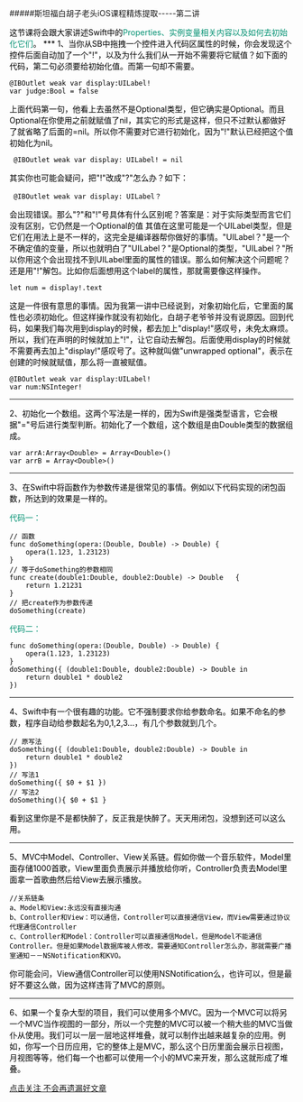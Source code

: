 #####斯坦福白胡子老头iOS课程精炼提取-----第二讲

<font color=#000000>
这节课将会跟大家讲述Swift中的<font color=#029172>Properties、实例变量相关内容以及如何去初始化它们</font>。
***
1、当你从SB中拖拽一个控件进入代码区属性的时候，你会发现这个控件后面自动加了一个"!"，以及为什么我们从一开始不需要将它赋值？如下面的代码，第二句必须要给初始化值。而第一句却不需要。
	
	@IBOutlet weak var display:UILabel!
	var judge:Bool = false
上面代码第一句，他看上去虽然不是Optional类型，但它确实是Optional。而且Optional在你使用之前就赋值了nil，其实它的形式是这样，但只不过默认都做好了就省略了后面的=nil。所以你不需要对它进行初始化，因为"!"默认已经把这个值初始化为nil。

	 @IBOutlet weak var display: UILabel! = nil
其实你也可能会疑问，把"!"改成"?"怎么办？如下：
	
	 @IBOutlet weak var display: UILabel？
会出现错误。那么"?"和"!"号具体有什么区别呢？答案是：对于实际类型而言它们没有区别，它仍然是一个Optional的值 其值在这里可能是一个UILabel类型，但是它们在用法上是不一样的，这完全是编译器帮你做好的事情。"UILabel？"是一个不确定值的变量，所以也就明白了"UILabel？"是Optional的类型，"UILabel？"所以你用这个会出现找不到UILabel里面的属性的错误。那么如何解决这个问题呢？还是用"!"解包。比如你后面想用这个label的属性，那就需要像这样操作。

	let num = display!.text
这是一件很有意思的事情。因为我第一讲中已经说到，对象初始化后，它里面的属性也必须初始化。但这样操作就没有初始化，白胡子老爷爷并没有说原因。回到代码，如果我们每次用到display的时候，都去加上"display!"感叹号，未免太麻烦。所以，我们在声明的时候就加上"!"，让它自动去解包。后面使用display的时候就不需要再去加上"display!"感叹号了。这种就叫做"unwrapped optional"，表示在创建的时候就赋值，那么将一直被赋值。
	
	@IBOutlet weak var display:UILabel!
	var num:NSInteger!
	
***
2、初始化一个数组。这两个写法是一样的，因为Swift是强类型语言，它会根据"="号后进行类型判断。初始化了一个数组，这个数组是由Double类型的数据组成。

	var arrA:Array<Double> = Array<Double>()
    var arrB = Array<Double>()
***
3、在Swift中将函数作为参数传递是很常见的事情。例如以下代码实现的闭包函数，所达到的效果是一样的。

<font color=#029172>代码一：</font>
	
	// 函数
	func doSomething(opera:(Double, Double) -> Double) {
       	opera(1.123, 1.23123)
    }
    // 等于doSomething的参数相同
    func create(double1:Double, double2:Double) -> Double 	{
        return 1.21231
    }
    // 把create作为参数传递
    doSomething(create)
    
	
<font color=#029172>代码二：</font>
	
    func doSomething(opera:(Double, Double) -> Double) {
        opera(1.123, 1.23123)
    }
    doSomething({ (double1:Double, double2:Double) -> Double in
        return double1 * double2
    })

***
4、Swift中有一个很有趣的功能。它不强制要求你给参数命名。如果不命名的参数，程序自动给参数起名为$0,$1,$2,$3...，有几个参数就到几个。
	
	// 原写法
	doSomething({ (double1:Double, double2:Double) -> Double in
        return double1 * double2
    })
	// 写法1
	doSomething({ $0 + $1 })
	// 写法2
	doSomething(){ $0 + $1 }
	
看到这里你是不是都快醉了，反正我是快醉了。天天用闭包，没想到还可以这么用。
***
5、MVC中Model、Controller、View关系链。假如你做一个音乐软件，Model里面存储1000首歌，View里面负责展示并播放给你听，Controller负责去Model里面拿一首歌曲然后给View去展示播放。	
	
	//关系链条
	a、Model和View:永远没有直接沟通
	b、Controller和View：可以通信，Controller可以直接通信View，而View需要通过协议代理通信Controller
	c、Controller和Model：Controller可以直接通信Model，但是Model不能通信Controller。但是如果Model数据库被人修改，需要通知Controller怎么办，那就需要广播室通知－－NSNotification和KVO。
	
你可能会问，View通信Controller可以使用NSNotification么，也许可以，但是最好不要这么做，因为这样违背了MVC的原则。
***
6、如果一个复杂大型的项目，我们可以使用多个MVC。因为一个MVC可以将另一个MVC当作视图的一部分，所以一个完整的MVC可以被一个稍大些的MVC当做仆从使用。我们可以一层一层地这样堆叠，就可以制作出越来越复杂的应用。例如，你写一个日历应用，它的整体上是MVC，那么这个日历里面会展示日视图，月视图等等，他们每一个也都可以使用一个小的MVC来开发，那么这就形成了堆叠。

<a href="http://mp.weixin.qq.com/s?__biz=MzI2MTQ0NzI1OA==&tempkey=a5lNSughyrq54uVJAeGbw2yZMoUnoY6%2BPtaZ4iMZ8B7eCeXSEbZG5wE2nWe1rSF3UMFebuXz7ErY%2FwR4fUBxYaug8nKSus3tnnfY5uhr%2FLsHyFCFbDUibPnNlrZDxQAcpmGtmD2Y%2F%2F0cHs1LXW59IA%3D%3D&chksm=6a5b0ad25d2c83c49299ff1420791eb5c376dc04fb33c8bfac81088baa2fdfd7e231ae3d2d7a#rd">点击关注 不会再遗漏好文章</a>
    
	